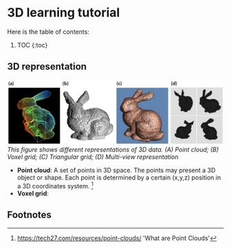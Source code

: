 # 3D learning tutorial

Here is the table of contents:

1. TOC
{:toc}

## 3D representation

![3d-representation](.\images\3D-representation.png)
*This figure shows different representations of 3D data. (A) Point cloud; (B) Voxel grid; (C) Triangular grid; (D) Multi-view representation*

- **Point cloud**: A set of points in 3D space. The points may present a 3D object or shape. Each point is determined by a certain (x,y,z) position in a 3D coordinates system. [^1] 
- **Voxel grid**:










## Footnotes
[^1]: https://tech27.com/resources/point-clouds/ 
'What are Point Clouds' 
